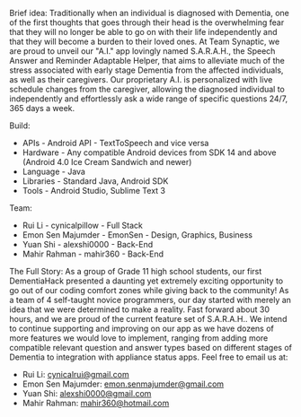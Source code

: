 Brief idea:
Traditionally when an individual is diagnosed with Dementia, one of the first thoughts that goes through their head is the overwhelming fear that they will no longer be able to go on with their life independently and that they will become a burden to their loved ones. At Team Synaptic, we are proud to unveil our "A.I." app lovingly named S.A.R.A.H., the Speech Answer and Reminder Adaptable Helper, that aims to alleviate much of the stress associated with early stage Dementia from the affected individuals, as well as their caregivers. Our proprietary A.I. is personalized with live schedule changes from the caregiver, allowing the diagnosed individual to independently and effortlessly ask a wide range of specific questions 24/7, 365 days a week.

Build: 
* APIs - Android API - TextToSpeech and vice versa
* Hardware - Any compatible Android devices from SDK 14 and above (Android 4.0 Ice Cream Sandwich and newer)
* Language - Java
* Libraries - Standard Java, Android SDK
* Tools - Android Studio, Sublime Text 3

Team: 
* Rui Li - cynicalpillow - Full Stack
* Emon Sen Majumder - EmonSen - Design, Graphics, Business
* Yuan Shi - alexshi0000 - Back-End
* Mahir Rahman - mahir360 - Back-End

The Full Story: 
As a group of Grade 11 high school students, our first DementiaHack presented a daunting yet extremely exciting opportunity to go out of our coding comfort zones while giving back to the community! As a team of 4 self-taught novice programmers, our day started with merely an idea that we were determined to make a reality. Fast forward about 30 hours, and we are proud of the current feature set of S.A.R.A.H.. We intend to continue supporting and improving on our app as we have dozens of more features we would love to implement, ranging from adding more compatible relevant question and answer types based on different stages of Dementia to integration with appliance status apps. Feel free to email us at:

* Rui Li: cynicalrui@gmail.com
* Emon Sen Majumder: emon.senmajumder@gmail.com
* Yuan Shi: alexshi0000@gmail.com
* Mahir Rahman: mahir360@hotmail.com
